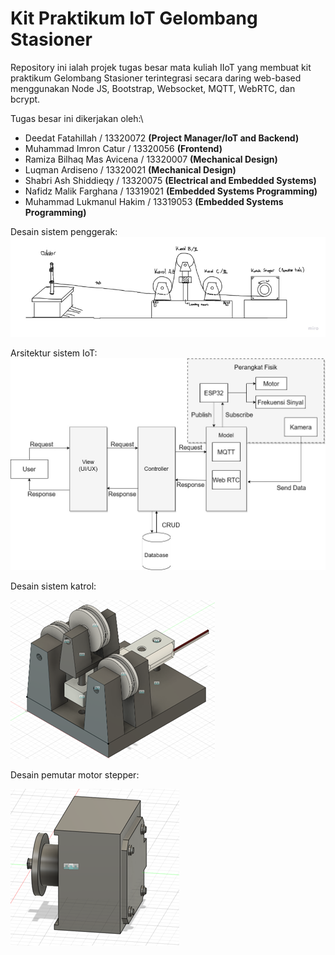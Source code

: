 # Kit Praktikum IoT Gelombang Stasioner 
Repository ini ialah projek tugas besar mata kuliah IIoT yang membuat kit praktikum Gelombang Stasioner terintegrasi secara daring web-based menggunakan Node JS, Bootstrap, Websocket, MQTT, WebRTC, dan bcrypt.

Tugas besar ini dikerjakan oleh:\
- Deedat Fatahillah / 13320072 **(Project Manager/IoT and Backend)**
- Muhammad Imron Catur / 13320056 **(Frontend)**
- Ramiza Bilhaq Mas Avicena / 13320007 **(Mechanical Design)**
- Luqman Ardiseno / 13320021 **(Mechanical Design)**
- Shabri Ash Shiddieqy / 13320075 **(Electrical and Embedded Systems)**
- Nafidz Malik Farghana / 13319021 **(Embedded Systems Programming)**
- Muhammad Lukmanul Hakim / 13319053 **(Embedded Systems Programming)**

Desain sistem penggerak:
![Alt text](image-1.png)

Arsitektur sistem IoT:
![Alt text](image.png)

Desain sistem katrol:

![Alt text](image-2.png)

Desain pemutar motor stepper:

![Alt text](image-3.png)

